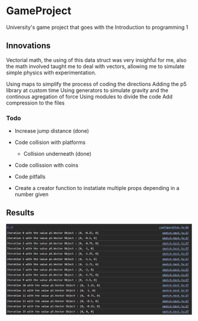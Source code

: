 # GameProject

University's game project that goes with the Introduction to programming 1

## Innovations

Vectorial math, the using of this data struct was very insighful for me, also the math involved taught me to deal with vectors, allowing me to simulate simple physics with experimentation.

Using maps to simplify the process of coding the directions
Adding the p5 library at custom time
Using generators to simulate gravity and the continous agregation of force
Using modules to divide the code
Add compression to the files

### Todo

- Increase jump distance (done)
- Code collision with platforms
  - Collision underneath (done)
- Code collission with coins
- Code pitfalls

- Create a creator function to instatiate multiple props depending in a number given

## Results

<img src="./docs/generator_imp.jpg">
